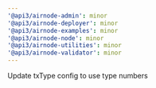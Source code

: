 ```yaml
---
'@api3/airnode-admin': minor
'@api3/airnode-deployer': minor
'@api3/airnode-examples': minor
'@api3/airnode-node': minor
'@api3/airnode-utilities': minor
'@api3/airnode-validator': minor
---
```


Update txType config to use type numbers
